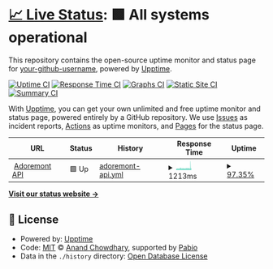 # [📈 Live Status](https://status.adoremont.com): <!--live status--> **🟩 All systems operational**

This repository contains the open-source uptime monitor and status page for [your-github-username](https://status.adoremont.com), powered by [Upptime](https://github.com/upptime/upptime).

[![Uptime CI](https://github.com/your-github-username/status/workflows/Uptime%20CI/badge.svg)](https://github.com/your-github-username/status/actions?query=workflow%3A%22Uptime+CI%22)
[![Response Time CI](https://github.com/your-github-username/status/workflows/Response%20Time%20CI/badge.svg)](https://github.com/your-github-username/status/actions?query=workflow%3A%22Response+Time+CI%22)
[![Graphs CI](https://github.com/your-github-username/status/workflows/Graphs%20CI/badge.svg)](https://github.com/your-github-username/status/actions?query=workflow%3A%22Graphs+CI%22)
[![Static Site CI](https://github.com/your-github-username/status/workflows/Static%20Site%20CI/badge.svg)](https://github.com/your-github-username/status/actions?query=workflow%3A%22Static+Site+CI%22)
[![Summary CI](https://github.com/your-github-username/status/workflows/Summary%20CI/badge.svg)](https://github.com/your-github-username/status/actions?query=workflow%3A%22Summary+CI%22)

With [Upptime](https://upptime.js.org), you can get your own unlimited and free uptime monitor and status page, powered entirely by a GitHub repository. We use [Issues](https://github.com/your-github-username/status/issues) as incident reports, [Actions](https://github.com/your-github-username/status/actions) as uptime monitors, and [Pages](https://status.adoremont.com) for the status page.

<!--start: status pages-->
<!-- This summary is generated by Upptime (https://github.com/upptime/upptime) -->
<!-- Do not edit this manually, your changes will be overwritten -->
<!-- prettier-ignore -->
| URL | Status | History | Response Time | Uptime |
| --- | ------ | ------- | ------------- | ------ |
| <img alt="" src="https://icons.duckduckgo.com/ip3/adoremont.com.ico" height="13"> [Adoremont API](https://adoremont.com/api/health) | 🟩 Up | [adoremont-api.yml](https://github.com/M-BAXI/status/commits/HEAD/history/adoremont-api.yml) | <details><summary><img alt="Response time graph" src="./graphs/adoremont-api/response-time-week.png" height="20"> 1213ms</summary><br><a href="https://status.adoremont.com/history/adoremont-api"><img alt="Response time 1213" src="https://img.shields.io/endpoint?url=https%3A%2F%2Fraw.githubusercontent.com%2FM-BAXI%2Fstatus%2FHEAD%2Fapi%2Fadoremont-api%2Fresponse-time.json"></a><br><a href="https://status.adoremont.com/history/adoremont-api"><img alt="24-hour response time 1718" src="https://img.shields.io/endpoint?url=https%3A%2F%2Fraw.githubusercontent.com%2FM-BAXI%2Fstatus%2FHEAD%2Fapi%2Fadoremont-api%2Fresponse-time-day.json"></a><br><a href="https://status.adoremont.com/history/adoremont-api"><img alt="7-day response time 1213" src="https://img.shields.io/endpoint?url=https%3A%2F%2Fraw.githubusercontent.com%2FM-BAXI%2Fstatus%2FHEAD%2Fapi%2Fadoremont-api%2Fresponse-time-week.json"></a><br><a href="https://status.adoremont.com/history/adoremont-api"><img alt="30-day response time 1213" src="https://img.shields.io/endpoint?url=https%3A%2F%2Fraw.githubusercontent.com%2FM-BAXI%2Fstatus%2FHEAD%2Fapi%2Fadoremont-api%2Fresponse-time-month.json"></a><br><a href="https://status.adoremont.com/history/adoremont-api"><img alt="1-year response time 1213" src="https://img.shields.io/endpoint?url=https%3A%2F%2Fraw.githubusercontent.com%2FM-BAXI%2Fstatus%2FHEAD%2Fapi%2Fadoremont-api%2Fresponse-time-year.json"></a></details> | <details><summary><a href="https://status.adoremont.com/history/adoremont-api">97.35%</a></summary><a href="https://status.adoremont.com/history/adoremont-api"><img alt="All-time uptime 97.35%" src="https://img.shields.io/endpoint?url=https%3A%2F%2Fraw.githubusercontent.com%2FM-BAXI%2Fstatus%2FHEAD%2Fapi%2Fadoremont-api%2Fuptime.json"></a><br><a href="https://status.adoremont.com/history/adoremont-api"><img alt="24-hour uptime 86.85%" src="https://img.shields.io/endpoint?url=https%3A%2F%2Fraw.githubusercontent.com%2FM-BAXI%2Fstatus%2FHEAD%2Fapi%2Fadoremont-api%2Fuptime-day.json"></a><br><a href="https://status.adoremont.com/history/adoremont-api"><img alt="7-day uptime 97.35%" src="https://img.shields.io/endpoint?url=https%3A%2F%2Fraw.githubusercontent.com%2FM-BAXI%2Fstatus%2FHEAD%2Fapi%2Fadoremont-api%2Fuptime-week.json"></a><br><a href="https://status.adoremont.com/history/adoremont-api"><img alt="30-day uptime 97.35%" src="https://img.shields.io/endpoint?url=https%3A%2F%2Fraw.githubusercontent.com%2FM-BAXI%2Fstatus%2FHEAD%2Fapi%2Fadoremont-api%2Fuptime-month.json"></a><br><a href="https://status.adoremont.com/history/adoremont-api"><img alt="1-year uptime 97.35%" src="https://img.shields.io/endpoint?url=https%3A%2F%2Fraw.githubusercontent.com%2FM-BAXI%2Fstatus%2FHEAD%2Fapi%2Fadoremont-api%2Fuptime-year.json"></a></details>

<!--end: status pages-->

[**Visit our status website →**](https://status.adoremont.com)

## 📄 License

- Powered by: [Upptime](https://github.com/upptime/upptime)
- Code: [MIT](./LICENSE) © [Anand Chowdhary](https://anandchowdhary.com), supported by [Pabio](https://pabio.com)
- Data in the `./history` directory: [Open Database License](https://opendatacommons.org/licenses/odbl/1-0/)
